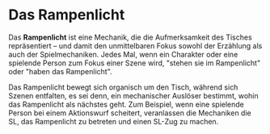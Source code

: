 # Das Rampenlicht
Das **Rampenlicht** ist eine Mechanik, die die Aufmerksamkeit des Tisches repräsentiert – und damit den unmittelbaren Fokus sowohl der Erzählung als auch der Spielmechaniken.
Jedes Mal, wenn ein Charakter oder eine spielende Person zum Fokus einer Szene wird, "stehen sie im Rampenlicht" oder "haben das Rampenlicht".

Das Rampenlicht bewegt sich organisch um den Tisch, während sich Szenen entfalten, es sei denn, ein mechanischer Auslöser bestimmt, wohin das Rampenlicht als nächstes geht.
Zum Beispiel, wenn eine spielende Person bei einem Aktionswurf scheitert, veranlassen die Mechaniken die SL, das Rampenlicht zu betreten und einen SL-Zug zu machen.
